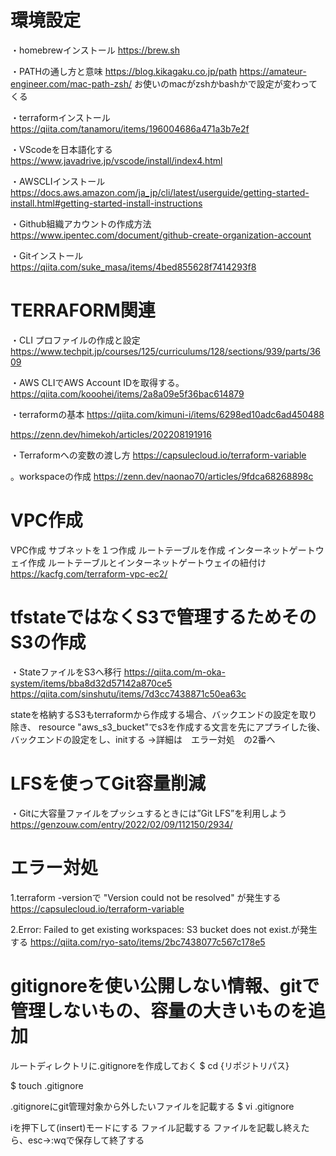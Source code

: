 # 環境設定

・homebrewインストール
https://brew.sh

・PATHの通し方と意味
https://blog.kikagaku.co.jp/path
https://amateur-engineer.com/mac-path-zsh/
お使いのmacがzshかbashかで設定が変わってくる

・terraformインストール
https://qiita.com/tanamoru/items/196004686a471a3b7e2f

・VScodeを日本語化する
https://www.javadrive.jp/vscode/install/index4.html

・AWSCLIインストール
https://docs.aws.amazon.com/ja_jp/cli/latest/userguide/getting-started-install.html#getting-started-install-instructions

・Github組織アカウントの作成方法
https://www.ipentec.com/document/github-create-organization-account

・Gitインストール
https://qiita.com/suke_masa/items/4bed855628f7414293f8

# TERRAFORM関連

・CLI プロファイルの作成と設定
https://www.techpit.jp/courses/125/curriculums/128/sections/939/parts/3609

・AWS CLIでAWS Account IDを取得する。
https://qiita.com/kooohei/items/2a8a09e5f36bac614879

・terraformの基本
https://qiita.com/kimuni-i/items/6298ed10adc6ad450488

https://zenn.dev/himekoh/articles/202208191916

・Terraformへの変数の渡し方
https://capsulecloud.io/terraform-variable

。workspaceの作成
https://zenn.dev/naonao70/articles/9fdca68268898c

# VPC作成

VPC作成
サブネットを１つ作成
ルートテーブルを作成
インターネットゲートウェイ作成
ルートテーブルとインターネットゲートウェイの紐付け
https://kacfg.com/terraform-vpc-ec2/


# tfstateではなくS3で管理するためそのS3の作成
・StateファイルをS3へ移行
https://qiita.com/m-oka-system/items/bba8d32d57142a870ce5
https://qiita.com/sinshutu/items/7d3cc7438871c50ea63c

stateを格納するS3もterraformから作成する場合、バックエンドの設定を取り除き、
resource "aws_s3_bucket"でs3を作成する文言を先にアプライした後、バックエンドの設定をし、initする
→詳細は　エラー対処　の2番へ

# LFSを使ってGit容量削減
・Gitに大容量ファイルをプッシュするときには”Git LFS”を利用しよう
https://genzouw.com/entry/2022/02/09/112150/2934/

# エラー対処
1.terraform -versionで "Version could not be resolved" が発生する
https://capsulecloud.io/terraform-variable

2.Error: Failed to get existing workspaces: S3 bucket does not exist.が発生する
https://qiita.com/ryo-sato/items/2bc7438077c567c178e5

# gitignoreを使い公開しない情報、gitで管理しないもの、容量の大きいものを追加
ルートディレクトリに.gitignoreを作成しておく
$ cd {リポジトリパス}

$ touch .gitignore

.gitignoreにgit管理対象から外したいファイルを記載する
$ vi .gitignore

iを押下して(insert)モードにする
ファイル記載する
ファイルを記載し終えたら、esc→:wqで保存して終了する


